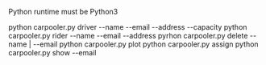 Python runtime must be Python3

python carpooler.py driver --name --email --address --capacity
python carpooler.py rider --name --email --address
pyrhon carpooler.py delete --name | --email
python carpooler.py plot
python carpooler.py assign
python carpooler.py show --email
